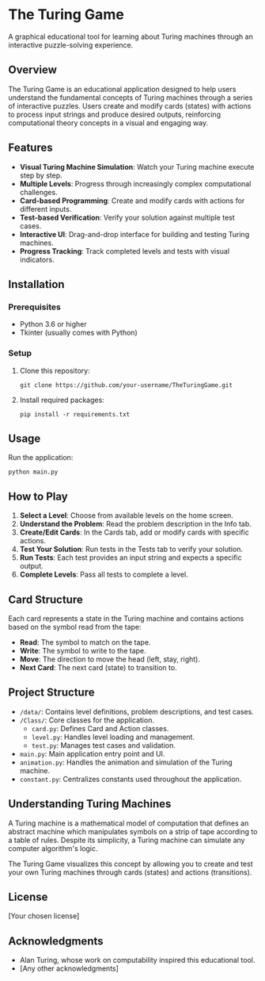 # The Turing Game

A graphical educational tool for learning about Turing machines through an interactive puzzle-solving experience.

## Overview

The Turing Game is an educational application designed to help users understand the fundamental concepts of Turing machines through a series of interactive puzzles. Users create and modify cards (states) with actions to process input strings and produce desired outputs, reinforcing computational theory concepts in a visual and engaging way.

## Features

- **Visual Turing Machine Simulation**: Watch your Turing machine execute step by step.
- **Multiple Levels**: Progress through increasingly complex computational challenges.
- **Card-based Programming**: Create and modify cards with actions for different inputs.
- **Test-based Verification**: Verify your solution against multiple test cases.
- **Interactive UI**: Drag-and-drop interface for building and testing Turing machines.
- **Progress Tracking**: Track completed levels and tests with visual indicators.

## Installation

### Prerequisites

- Python 3.6 or higher
- Tkinter (usually comes with Python)

### Setup

1. Clone this repository:
   ```
   git clone https://github.com/your-username/TheTuringGame.git
   ```

2. Install required packages:
   ```
   pip install -r requirements.txt
   ```

## Usage

Run the application:
```
python main.py
```

## How to Play

1. **Select a Level**: Choose from available levels on the home screen.
2. **Understand the Problem**: Read the problem description in the Info tab.
3. **Create/Edit Cards**: In the Cards tab, add or modify cards with specific actions.
4. **Test Your Solution**: Run tests in the Tests tab to verify your solution.
5. **Run Tests**: Each test provides an input string and expects a specific output.
6. **Complete Levels**: Pass all tests to complete a level.

## Card Structure

Each card represents a state in the Turing machine and contains actions based on the symbol read from the tape:

- **Read**: The symbol to match on the tape.
- **Write**: The symbol to write to the tape.
- **Move**: The direction to move the head (left, stay, right).
- **Next Card**: The next card (state) to transition to.

## Project Structure

- `/data/`: Contains level definitions, problem descriptions, and test cases.
- `/Class/`: Core classes for the application.
  - `card.py`: Defines Card and Action classes.
  - `level.py`: Handles level loading and management.
  - `test.py`: Manages test cases and validation.
- `main.py`: Main application entry point and UI.
- `animation.py`: Handles the animation and simulation of the Turing machine.
- `constant.py`: Centralizes constants used throughout the application.

## Understanding Turing Machines

A Turing machine is a mathematical model of computation that defines an abstract machine which manipulates symbols on a strip of tape according to a table of rules. Despite its simplicity, a Turing machine can simulate any computer algorithm's logic.

The Turing Game visualizes this concept by allowing you to create and test your own Turing machines through cards (states) and actions (transitions).

## License

[Your chosen license]

## Acknowledgments

- Alan Turing, whose work on computability inspired this educational tool.
- [Any other acknowledgments]
